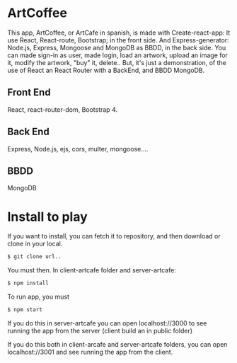 # ArtCoffee

This app, ArtCoffee, or ArtCafe in spanish, is made with Create-react-app: It use React, React-route, Bootstrap; in the front side. And Express-generator: Node.js, Express, Mongoose and MongoDB as BBDD, in the back side. You can made sign-in as user, made login, load an artwork, upload an image for it, modify the artwork, "buy" it, delete.. But, it's just a demonstration, of the use of React an React Router with a BackEnd, and BBDD MongoDB.

## Front End
React, react-router-dom, Bootstrap 4.

## Back End
Express, Node.js, ejs, cors, multer, mongoose....

## BBDD
MongoDB

# Install to play
If you want to install, you can fetch it to repository, and then download or clone in your local.

```sh
$ git clone url..
```

You must then. In client-artcafe folder and server-artcafe:

```sh
$ npm install
```

To run app, you must
```sh
$ npm start
```
If you do this in server-artcafe you can open localhost://3000 to see running the app from the server (client build an in public folder)

If you do this both in client-arcafe and server-artcafe folders, you can open localhost://3001 and see running the app from the client.
